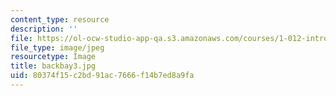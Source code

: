 ```yaml
---
content_type: resource
description: ''
file: https://ol-ocw-studio-app-qa.s3.amazonaws.com/courses/1-012-introduction-to-civil-engineering-design-spring-2002/80374f15c2bd91ac7666f14b7ed8a9fa_backbay3.jpg
file_type: image/jpeg
resourcetype: Image
title: backbay3.jpg
uid: 80374f15-c2bd-91ac-7666-f14b7ed8a9fa
---
```

